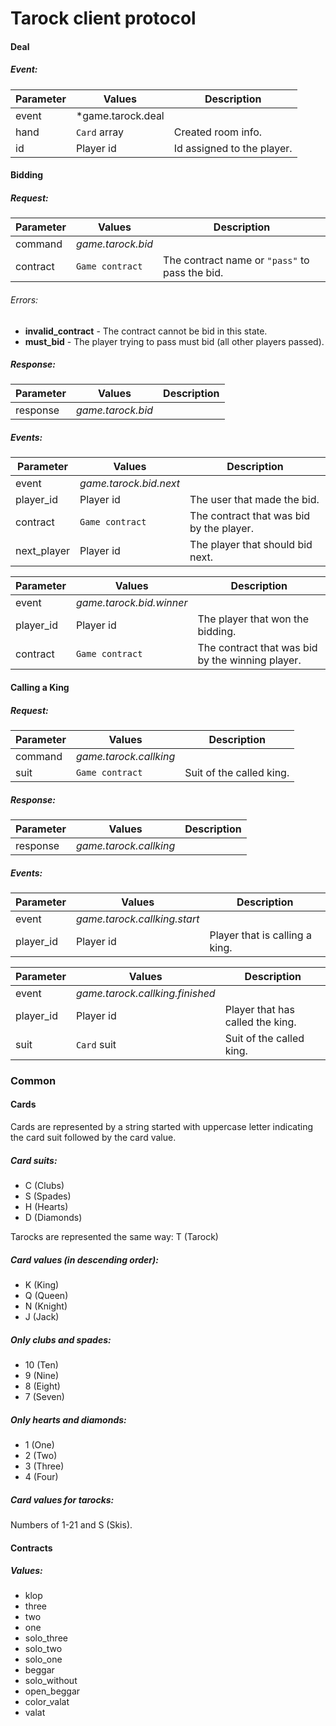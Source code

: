 Tarock client protocol
======

#### Deal

##### Event:

| Parameter | Values | Description |
| --- | --- | ---|
| event | *game.tarock.deal |  |
| hand | `Card` array | Created room info. |
| id | Player id | Id assigned to the player. |

#### Bidding

##### Request:

| Parameter | Values | Description |
| --- | --- | ---|
| command | *game.tarock.bid* |  |
| contract | `Game contract` | The contract name or `"pass"` to pass the bid. |

###### Errors:
* **invalid_contract** - The contract cannot be bid in this state.
* **must_bid** - The player trying to pass must bid (all other players passed).

##### Response:

| Parameter | Values | Description |
| --- | --- | ---|
| response | *game.tarock.bid* |  |

##### Events:

| Parameter | Values | Description |
| --- | --- | ---|
| event | *game.tarock.bid.next* |  |
| player_id | Player id | The user that made the bid. |
| contract | `Game contract` | The contract that was bid by the player. |
| next_player | Player id | The player that should bid next. |

| Parameter | Values | Description |
| --- | --- | ---|
| event | *game.tarock.bid.winner* |  |
| player_id | Player id | The player that won the bidding. |
| contract | `Game contract` | The contract that was bid by the winning player. |

#### Calling a King

##### Request:

| Parameter | Values | Description |
| --- | --- | ---|
| command | *game.tarock.callking* |  |
| suit | `Game contract` | Suit of the called king. |

##### Response:

| Parameter | Values | Description |
| --- | --- | ---|
| response | *game.tarock.callking* |  |

##### Events:

| Parameter | Values | Description |
| --- | --- | ---|
| event | *game.tarock.callking.start* |  |
| player_id | Player id | Player that is calling a king. |

| Parameter | Values | Description |
| --- | --- | ---|
| event | *game.tarock.callking.finished* |  |
| player_id | Player id | Player that has called the king. |
| suit | `Card` suit | Suit of the called king. |

### Common

#### Cards

Cards are represented by a string started with uppercase letter indicating the
card suit followed by the card value.

##### Card suits:
* C (Clubs)
* S (Spades)
* H (Hearts)
* D (Diamonds)

Tarocks are represented the same way: T (Tarock)

##### Card values (in descending order):
* K (King)
* Q (Queen)
* N (Knight)
* J (Jack)

##### Only clubs and spades:
* 10 (Ten)
* 9 (Nine)
* 8 (Eight)
* 7 (Seven)

##### Only hearts and diamonds:
* 1 (One)
* 2 (Two)
* 3 (Three)
* 4 (Four)

##### Card values for tarocks:
Numbers of 1-21 and S (Skis).

#### Contracts

##### Values:
* klop
* three
* two
* one
* solo_three
* solo_two
* solo_one
* beggar
* solo_without
* open_beggar
* color_valat
* valat
